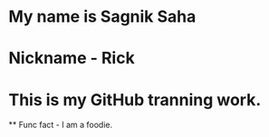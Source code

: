 # My name is Sagnik Saha
# Nickname - Rick
# This is my GitHub tranning work.

** Func fact - I am a foodie.